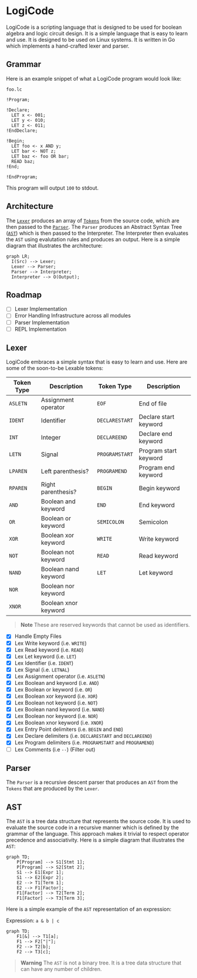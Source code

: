 # LogiCode

LogiCode is a scripting language that is designed to be used for boolean algebra and logic circuit design. It is a simple language that is easy to learn and use. It is designed to be used on Linux systems. It is written in Go which implements a hand-crafted lexer and parser.

## Grammar

Here is an example snippet of what a LogiCode program would look like:

`foo.lc`

```
!Program;

!Declare;
  LET x <- 001;
  LET y <- 010;
  LET z <- 011;
!EndDeclare;

!Begin;
  LET foo <- x AND y;
  LET bar <- NOT z;
  LET baz <- foo OR bar;
  READ baz;
!End;

!EndProgram;
```

This program will output `100` to stdout.

## Architecture

The [`Lexer`](https://en.wikipedia.org/wiki/Lexical_analysis) produces an array of [`Tokens`](https://bits.netbeans.org/11.1/javadoc/org-netbeans-modules-lexer/index.html?org/netbeans/api/lexer/Token.html) from the source code, which are then passed to the [`Parser`](https://en.wikipedia.org/wiki/Parsing). The `Parser` produces an Abstract Syntax Tree ([`AST`](https://en.wikipedia.org/wiki/Abstract_syntax_tree)) which is then passed to the Interpreter. The Interpreter then evaluates the `AST` using evalutation rules and produces an output. Here is a simple diagram that illustrates the architecture:

```mermaid
graph LR;
  I(Src) --> Lexer;
  Lexer --> Parser;
  Parser --> Interpreter;
  Interpreter --> O(Output);
```

## Roadmap

-   [ ] Lexer Implementation
-   [ ] Error Handling Infrastructure across all modules
-   [ ] Parser Implementation
-   [ ] REPL Implementation

## Lexer

LogiCode embraces a simple syntax that is easy to learn and use.
Here are some of the soon-to-be Lexable tokens:

| Token Type | Description          | Token Type     | Description           |
| ---------- | -------------------- | -------------- | --------------------- |
| `ASLETN`   | Assignment operator  | `EOF`          | End of file           |
| `IDENT`    | Identifier           | `DECLARESTART` | Declare start keyword |
| `INT`      | Integer              | `DECLAREEND`   | Declare end keyword   |
| `LETN`     | Signal               | `PROGRAMSTART` | Program start keyword |
| `LPAREN`   | Left parenthesis?    | `PROGRAMEND`   | Program end keyword   |
| `RPAREN`   | Right parenthesis?   | `BEGIN`        | Begin keyword         |
| `AND`      | Boolean and keyword  | `END`          | End keyword           |
| `OR`       | Boolean or keyword   | `SEMICOLON`    | Semicolon             |
| `XOR`      | Boolean xor keyword  | `WRITE`        | Write keyword         |
| `NOT`      | Boolean not keyword  | `READ`         | Read keyword          |
| `NAND`     | Boolean nand keyword | `LET`          | Let keyword           |
| `NOR`      | Boolean nor keyword  |
| `XNOR`     | Boolean xnor keyword |

> **Note** These are reserved keywords that cannot be used as identifiers.
-   [x] Handle Empty Files
-   [x] Lex Write keyword (i.e. `WRITE`)
-   [x] Lex Read keyword (i.e. `READ`)
-   [x] Lex Let keyword (i.e. `LET`)
-   [x] Lex Identifier (i.e. `IDENT`)
-   [x] Lex Signal (i.e. `LETNAL`)
-   [x] Lex Assignment operator (i.e. `ASLETN`)
-   [x] Lex Boolean and keyword (i.e. `AND`)
-   [x] Lex Boolean or keyword (i.e. `OR`)
-   [x] Lex Boolean xor keyword (i.e. `XOR`)
-   [x] Lex Boolean not keyword (i.e. `NOT`)
-   [x] Lex Boolean nand keyword (i.e. `NAND`)
-   [x] Lex Boolean nor keyword (i.e. `NOR`)
-   [x] Lex Boolean xnor keyword (i.e. `XNOR`)
-   [x] Lex Entry Point delimiters (i.e. `BEGIN` and `END`)
-   [x] Lex Declare delimiters (i.e. `DECLARESTART` and `DECLAREEND`)
-   [x] Lex Program delimiters (i.e. `PROGRAMSTART` and `PROGRAMEND`)
-   [ ] Lex Comments (i.e `--`) (Filter out)

## Parser

The `Parser` is a recursive descent parser that produces an `AST` from the `Tokens` that are produced by the `Lexer`.

## AST

The `AST` is a tree data structure that represents the source code. It is used to evaluate the source code in a recursive manner which
is defined by the grammar of the language. This approach makes it trivial to respect operator precedence and associativity. Here is a simple diagram that illustrates the `AST`:

```mermaid
graph TD;
    P[Program] --> S1[Stmt 1];
    P[Program] --> S2[Stmt 2];
    S1 --> E1[Expr 1];
    S1 --> E2[Expr 2];
    E2 --> T1[Term 1];
    E2 --> F1[Factor];
    F1[Factor] --> T2[Term 2];
    F1[Factor] --> T3[Term 3];

```

Here is a simple example of the `AST` representation of an expression:

Expression: `a & b | c`

```mermaid
graph TD;
    F1[&] --> T1[a];
    F1 --> F2["|"];
    F2 --> T2[b];
    F2 --> T3[c];
```

> **Warning** The `AST` is not a binary tree. It is a tree data structure that can have any number of children.
